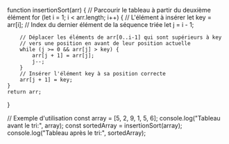 function insertionSort(arr) {
    // Parcourir le tableau à partir du deuxième élément
    for (let i = 1; i < arr.length; i++) {
        // L'élément à insérer
        let key = arr[i];
        // Index du dernier élément de la séquence triée
        let j = i - 1;

        // Déplacer les éléments de arr[0..i-1] qui sont supérieurs à key
        // vers une position en avant de leur position actuelle
        while (j >= 0 && arr[j] > key) {
            arr[j + 1] = arr[j];
            j--;
        }
        // Insérer l'élément key à sa position correcte
        arr[j + 1] = key;
    }
    return arr;
}

// Exemple d'utilisation
const array = [5, 2, 9, 1, 5, 6];
console.log("Tableau avant le tri:", array);
const sortedArray = insertionSort(array);
console.log("Tableau après le tri:", sortedArray);
